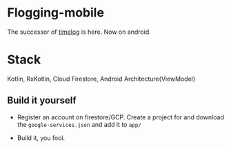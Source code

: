 # Flogging-mobile

The successor of [timelog](https://github.com/Lilja/timelog) is here. Now on android.


# Stack
Kotlin, RxKotlin, Cloud Firestore, Android Architecture(ViewModel)

## Build it yourself

* Register an account on firestore/GCP. Create a project for and download the `google-services.json` and add it to `app/`

* Build it, you fool.


